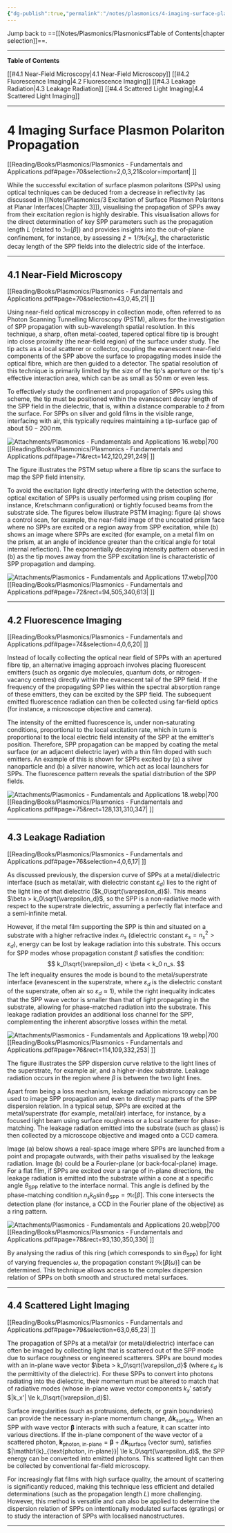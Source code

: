 ```yaml
---
{"dg-publish":true,"permalink":"/notes/plasmonics/4-imaging-surface-plasmon-polariton-propagation/","hide":"true","updated":"2025-05-30T15:22:11.929+02:00"}
---
```


Jump back to ==[[Notes/Plasmonics/Plasmonics#Table of Contents\|chapter selection]]==.

---
**Table of Contents**

[[#4.1 Near-Field Microscopy|4.1 Near-Field Microscopy]]
[[#4.2 Fluorescence Imaging|4.2 Fluorescence Imaging]]
[[#4.3 Leakage Radiation|4.3 Leakage Radiation]]
[[#4.4 Scattered Light Imaging|4.4 Scattered Light Imaging]]

---
# 4 Imaging Surface Plasmon Polariton Propagation
[[Reading/Books/Plasmonics/Plasmonics - Fundamentals and Applications.pdf#page=70&selection=2,0,3,21&color=important| ]]

While the successful excitation of surface plasmon polaritons (SPPs) using optical techniques can be deduced from a decrease in reflectivity (as discussed in [[Notes/Plasmonics/3 Excitation of Surface Plasmon Polaritons at Planar Interfaces\|Chapter 3]]), visualising the propagation of SPPs away from their excitation region is highly desirable. This visualisation allows for the direct determination of key SPP parameters such as the propagation length $L$ (related to $\mathfrak{Im}\left[\beta\right]$) and provides insights into the out-of-plane confinement, for instance, by assessing $\hat{z} = 1/\mathfrak{Re}\left[\kappa_d\right]$, the characteristic decay length of the SPP fields into the dielectric side of the interface.

---
## 4.1 Near-Field Microscopy
[[Reading/Books/Plasmonics/Plasmonics - Fundamentals and Applications.pdf#page=70&selection=43,0,45,21| ]]

Using near-field optical microscopy in collection mode, often referred to as Photon Scanning Tunnelling Microscopy (PSTM), allows for the investigation of SPP propagation with sub-wavelength spatial resolution. In this technique, a sharp, often metal-coated, tapered optical fibre tip is brought into close proximity (the near-field region) of the surface under study. The tip acts as a local scatterer or collector, coupling the evanescent near-field components of the SPP above the surface to propagating modes inside the optical fibre, which are then guided to a detector. The spatial resolution of this technique is primarily limited by the size of the tip's aperture or the tip's effective interaction area, which can be as small as $50 \, \text{nm}$ or even less.

To effectively study the confinement and propagation of SPPs using this scheme, the tip must be positioned within the evanescent decay length of the SPP field in the dielectric, that is, within a distance comparable to $\hat{z}$ from the surface. For SPPs on silver and gold films in the visible range, interfacing with air, this typically requires maintaining a tip-surface gap of about $50-200 \, \text{nm}$.

![Attachments/Plasmonics - Fundamentals and Applications 16.webp|700](/img/user/Attachments/Plasmonics%20-%20Fundamentals%20and%20Applications%2016.webp)[[Reading/Books/Plasmonics/Plasmonics - Fundamentals and Applications.pdf#page=71&rect=142,120,291,249| ]]

The figure illustrates the PSTM setup where a fibre tip scans the surface to map the SPP field intensity.

To avoid the excitation light directly interfering with the detection scheme, optical excitation of SPPs is usually performed using prism coupling (for instance, Kretschmann configuration) or tightly focused beams from the substrate side. The figures below illustrate PSTM imaging: figure (a) shows a control scan, for example, the near-field image of the uncoated prism face where no SPPs are excited or a region away from SPP excitation, while (b) shows an image where SPPs are excited (for example, on a metal film on the prism, at an angle of incidence greater than the critical angle for total internal reflection). The exponentially decaying intensity pattern observed in (b) as the tip moves away from the SPP excitation line is characteristic of SPP propagation and damping.

![Attachments/Plasmonics - Fundamentals and Applications 17.webp|700](/img/user/Attachments/Plasmonics%20-%20Fundamentals%20and%20Applications%2017.webp)[[Reading/Books/Plasmonics/Plasmonics - Fundamentals and Applications.pdf#page=72&rect=94,505,340,613| ]]

---
## 4.2 Fluorescence Imaging
[[Reading/Books/Plasmonics/Plasmonics - Fundamentals and Applications.pdf#page=74&selection=4,0,6,20| ]]

Instead of locally collecting the optical near field of SPPs with an apertured fibre tip, an alternative imaging approach involves placing fluorescent emitters (such as organic dye molecules, quantum dots, or nitrogen-vacancy centres) directly within the evanescent tail of the SPP field. If the frequency of the propagating SPP lies within the spectral absorption range of these emitters, they can be excited by the SPP field. The subsequent emitted fluorescence radiation can then be collected using far-field optics (for instance, a microscope objective and camera).

The intensity of the emitted fluorescence is, under non-saturating conditions, proportional to the local excitation rate, which in turn is proportional to the local electric field intensity of the SPP at the emitter's position. Therefore, SPP propagation can be mapped by coating the metal surface (or an adjacent dielectric layer) with a thin film doped with such emitters. An example of this is shown for SPPs excited by (a) a silver nanoparticle and (b) a silver nanowire, which act as local launchers for SPPs. The fluorescence pattern reveals the spatial distribution of the SPP fields.

![Attachments/Plasmonics - Fundamentals and Applications 18.webp|700](/img/user/Attachments/Plasmonics%20-%20Fundamentals%20and%20Applications%2018.webp)
[[Reading/Books/Plasmonics/Plasmonics - Fundamentals and Applications.pdf#page=75&rect=128,131,310,347| ]]

---
## 4.3 Leakage Radiation
[[Reading/Books/Plasmonics/Plasmonics - Fundamentals and Applications.pdf#page=76&selection=4,0,6,17| ]]

As discussed previously, the dispersion curve of SPPs at a metal/dielectric interface (such as metal/air, with dielectric constant $\varepsilon_d$) lies to the right of the light line of that dielectric ($k_0\sqrt{\varepsilon_d}$). This means $\beta > k_0\sqrt{\varepsilon_d}$, so the SPP is a non-radiative mode with respect to the superstrate dielectric, assuming a perfectly flat interface and a semi-infinite metal.

However, if the metal film supporting the SPP is thin and situated on a substrate with a higher refractive index $n_s$ (dielectric constant $\varepsilon_s = n_s^2 > \varepsilon_d$), energy can be lost by leakage radiation into this substrate. This occurs for SPP modes whose propagation constant $\beta$ satisfies the condition:
$$
k_0\sqrt{\varepsilon_d} < \beta < k_0 n_s.
$$
The left inequality ensures the mode is bound to the metal/superstrate interface (evanescent in the superstrate, where $\varepsilon_d$ is the dielectric constant of the superstrate, often air so $\varepsilon_d \approx 1$), while the right inequality indicates that the SPP wave vector is smaller than that of light propagating in the substrate, allowing for phase-matched radiation into the substrate. This leakage radiation provides an additional loss channel for the SPP, complementing the inherent absorptive losses within the metal.

![Attachments/Plasmonics - Fundamentals and Applications 19.webp|700](/img/user/Attachments/Plasmonics%20-%20Fundamentals%20and%20Applications%2019.webp)[[Reading/Books/Plasmonics/Plasmonics - Fundamentals and Applications.pdf#page=76&rect=114,109,332,253| ]]

The figure illustrates the SPP dispersion curve relative to the light lines of the superstrate, for example air, and a higher-index substrate. Leakage radiation occurs in the region where $\beta$ is between the two light lines.

Apart from being a loss mechanism, leakage radiation microscopy can be used to image SPP propagation and even to directly map parts of the SPP dispersion relation. In a typical setup, SPPs are excited at the metal/superstrate (for example, metal/air) interface, for instance, by a focused light beam using surface roughness or a local scatterer for phase-matching. The leakage radiation emitted into the substrate (such as glass) is then collected by a microscope objective and imaged onto a CCD camera.

Image (a) below shows a real-space image where SPPs are launched from a point and propagate outwards, with their paths visualised by the leakage radiation. Image (b) could be a Fourier-plane (or back-focal-plane) image. For a flat film, if SPPs are excited over a range of in-plane directions, the leakage radiation is emitted into the substrate within a cone at a specific angle $\theta_{\text{SPP}}$ relative to the interface normal. This angle is defined by the phase-matching condition $n_s k_0 \sin\theta_{\text{SPP}} = \mathfrak{Re}\left[\beta\right]$. This cone intersects the detection plane (for instance, a CCD in the Fourier plane of the objective) as a ring pattern.

![Attachments/Plasmonics - Fundamentals and Applications 20.webp|700](/img/user/Attachments/Plasmonics%20-%20Fundamentals%20and%20Applications%2020.webp)[[Reading/Books/Plasmonics/Plasmonics - Fundamentals and Applications.pdf#page=78&rect=93,130,350,330| ]]

By analysing the radius of this ring (which corresponds to $\sin\theta_{\text{SPP}}$) for light of varying frequencies $\omega$, the propagation constant $\mathfrak{Re}\left[\beta(\omega)\right]$ can be determined. This technique allows access to the complex dispersion relation of SPPs on both smooth and structured metal surfaces.

---
## 4.4 Scattered Light Imaging
[[Reading/Books/Plasmonics/Plasmonics - Fundamentals and Applications.pdf#page=79&selection=63,0,65,23| ]]

The propagation of SPPs at a metal/air (or metal/dielectric) interface can often be imaged by collecting light that is scattered out of the SPP mode due to surface roughness or engineered scatterers. SPPs are bound modes with an in-plane wave vector $\beta > k_0\sqrt{\varepsilon_d}$ (where $\varepsilon_d$ is the permittivity of the dielectric). For these SPPs to convert into photons radiating into the dielectric, their momentum must be altered to match that of radiative modes (whose in-plane wave vector components $k_x'$ satisfy $|k_x'| \le k_0\sqrt{\varepsilon_d}$).

Surface irregularities (such as protrusions, defects, or grain boundaries) can provide the necessary in-plane momentum change, $\Delta \mathbf{k}_{\text{surface}}$. When an SPP with wave vector $\mathbf{\beta}$ interacts with such a feature, it can scatter into various directions. If the in-plane component of the wave vector of a scattered photon, $\mathbf{k}_{\text{photon, in-plane}} = \mathbf{\beta} + \Delta \mathbf{k}_{\text{surface}}$ (vector sum), satisfies $|\mathbf{k}_{\text{photon, in-plane}}| \le k_0\sqrt{\varepsilon_d}$, the SPP energy can be converted into emitted photons. This scattered light can then be collected by conventional far-field microscopy.

For increasingly flat films with high surface quality, the amount of scattering is significantly reduced, making this technique less efficient and detailed determinations (such as the propagation length $L$) more challenging. However, this method is versatile and can also be applied to determine the dispersion relation of SPPs on intentionally modulated surfaces (gratings) or to study the interaction of SPPs with localised nanostructures.

---